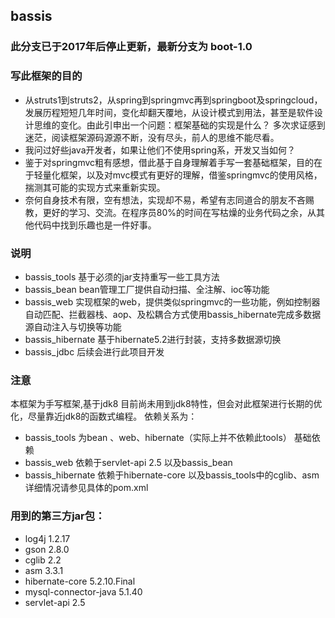 bassis
---------------------------
### 此分支已于2017年后停止更新，最新分支为 boot-1.0
### 写此框架的目的

* 从struts1到struts2，从spring到springmvc再到springboot及springcloud，发展历程短短几年时间，变化却翻天覆地，从设计模式到用法，甚至是软件设计思维的变化。由此引申出一个问题：框架基础的实现是什么？
多次求证感到迷茫，阅读框架源码源源不断，没有尽头，前人的思维不能尽看。
* 我问过好些java开发者，如果让他们不使用spring系，开发又当如何？
* 鉴于对springmvc粗有感想，借此基于自身理解着手写一套基础框架，目的在于轻量化框架，以及对mvc模式有更好的理解，借鉴springmvc的使用风格，揣测其可能的实现方式来重新实现。
* 奈何自身技术有限，空有想法，实现却不易，希望有志同道合的朋友不吝赐教，更好的学习、交流。在程序员80%的时间在写枯燥的业务代码之余，从其他代码中找到乐趣也是一件好事。

### 说明

* bassis_tools 基于必须的jar支持重写一些工具方法
* bassis_bean  bean管理工厂提供自动扫描、全注解、ioc等功能
* bassis_web  实现框架的web，提供类似springmvc的一些功能，例如控制器自动匹配、拦截器栈、aop、及松耦合方式使用bassis_hibernate完成多数据源自动注入与切换等功能
* bassis_hibernate  基于hibernate5.2进行封装，支持多数据源切换
* bassis_jdbc 后续会进行此项目开发

### 注意

本框架为手写框架,基于jdk8 目前尚未用到jdk8特性，但会对此框架进行长期的优化，尽量靠近jdk8的函数式编程。
依赖关系为：
*  bassis_tools  为bean 、web、hibernate（实际上并不依赖此tools） 基础依赖
*  bassis_web 依赖于servlet-api 2.5 以及bassis_bean
*  bassis_hibernate 依赖于hibernate-core 以及bassis_tools中的cglib、asm
详细情况请参见具体的pom.xml

### 用到的第三方jar包：

* log4j 1.2.17
* gson 2.8.0
* cglib 2.2
* asm 3.3.1
* hibernate-core 5.2.10.Final
* mysql-connector-java 5.1.40
* servlet-api 2.5



